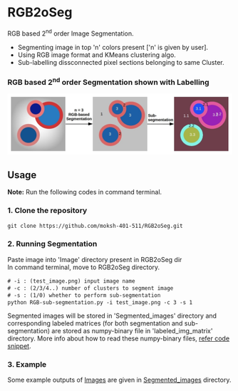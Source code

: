 # RGB2oSeg
RGB based 2<sup>nd</sup> order Image Segmentation.<br>
* Segmenting image in top 'n' colors present ['n' is given by user].<br>
* Using RGB image format and KMeans clustering algo.<br>
* Sub-labelling dissconnected pixel sections belonging to same Cluster.<br>
### RGB based 2<sup>nd</sup> order Segmentation shown with Labelling
![RGB2oSeg](RGB2oSeg_shown_with_Labelling.jpg)

## Usage
**Note:** Run the following codes in command terminal.<br>
### 1. Clone the repository
```
git clone https://github.com/moksh-401-511/RGB2oSeg.git
```
### 2. Running Segmentation
Paste image into 'Image' directory present in RGB2oSeg dir<br>
In command terminal, move to RGB2oSeg directory.
```
# -i : (test_image.png) input image name
# -c : (2/3/4..) number of clusters to segment image
# -s : (1/0) whether to perform sub-segmentation
python RGB-sub-segmentation.py -i test_image.png -c 3 -s 1
```
Segmented images will be stored in 'Segmented_images' directory and corresponding labeled matrices (for both segmentation and sub-segmentation) are stored as numpy-binary file in 'labeled_img_matrix' directory. More info about how to read these numpy-binary files, [refer code snippet](https://github.com/moksh-401-511/RGB2oSeg/blob/29444742253c0945f9f1835e58140f8dda8358f4/RGB-sub-segmentation.py#L176).

### 3. Example
Some example outputs of [Images](https://github.com/moksh-401-511/RGB2oSeg/tree/main/Images) are given in [Segmented_images](https://github.com/moksh-401-511/RGB2oSeg/tree/main/Segmented_images) directory.
